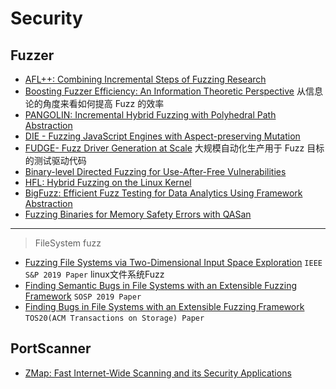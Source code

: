 # Security


## Fuzzer

- [AFL++: Combining Incremental Steps of Fuzzing Research](./Fuzz/aflpp-woot2020.pdf)
- [Boosting Fuzzer Efficiency: An Information Theoretic Perspective](./Fuzz/FSE20.Entropy.pdf) 从信息论的角度来看如何提高 Fuzz 的效率
- [PANGOLIN: Incremental Hybrid Fuzzing with Polyhedral Path Abstraction](./Fuzz/PANGOLIN_Incremental%20Hybrid%20Fuzzing%20with%20Polyhedral%20Path%20Abstraction_SP2020.pdf)
- [DIE - Fuzzing JavaScript Engines with Aspect-preserving Mutation](./Fuzz/DIE%20-%20Fuzzing%20JavaScript%20Engines%20with%20Aspect-preserving%20Mutation.pdf)
- [FUDGE- Fuzz Driver Generation at Scale](./Fuzz/FUDGE-%20Fuzz%20Driver%20Generation%20at%20Scale.pdf) 大规模自动化生产用于 Fuzz 目标的测试驱动代码
- [Binary-level Directed Fuzzing for Use-After-Free Vulnerabilities](./Fuzz/raid20-final286.pdf)
- [HFL: Hybrid Fuzzing on the Linux Kernel](./Fuzz/ndss20-hfl.pdf)
- [BigFuzz: Efficient Fuzz Testing for Data Analytics Using Framework Abstraction](./Fuzz/bigfuzz-ase20.pdf)
- [Fuzzing Binaries for Memory Safety Errors with QASan](./fuzz/../Fuzz/Fuzzing%20Binaries%20for%20Memory%20Safety%20Errors%20with%20QASan.pdf)

---
> FileSystem fuzz

- [Fuzzing File Systems via Two-Dimensional Input Space Exploration](./Fuzz/xu_janus.pdf) `IEEE S&P 2019 Paper` linux文件系统Fuzz
- [Finding Semantic Bugs in File Systems with an Extensible Fuzzing Framework](./Fuzz/hydra-sosp19.pdf) `SOSP 2019 Paper`
- [Finding Bugs in File Systems with an Extensible Fuzzing Framework](./Fuzz/hydra-tos20.pdf) `TOS20(ACM Transactions on Storage) Paper`



## PortScanner
- [ZMap: Fast Internet-Wide Scanning and its Security Applications](./PortScanner/ZMap%20-%20Fast%20Internet-Wide%20Scanning%20and%20its%20Security%20Applications.pdf)